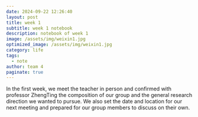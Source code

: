 ```yaml
---
date: 2024-09-22 12:26:40
layout: post
title: week 1
subtitle: week 1 notebook
description: notebook of week 1
image: /assets/img/weixin1.jpg
optimized_image: /assets/img/weixin1.jpg
category: life
tags:
  - note
author: team 4
paginate: true
---
```


In the first week, we meet the teacher in person and confirmed with professor ZhengTing the composition of our group and the general research direction we wanted to pursue. We also set the date and location for our next meeting and prepared for our group members to discuss on their own.

<!--page-->
